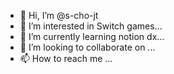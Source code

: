 - 👋 Hi, I’m @s-cho-jt
- 👀 I’m interested in Switch games...
- 🌱 I’m currently learning notion dx...
- 💞️ I’m looking to collaborate on ...
- 📫 How to reach me ...

<!---
s-cho-jt/s-cho-jt is a ✨ special ✨ repository because its `README.md` (this file) appears on your GitHub profile.
You can click the Preview link to take a look at your changes.
--->
